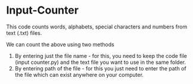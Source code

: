 # Input-Counter

This code counts words, alphabets, special characters and numbers from text (.txt) files. 

We can count the above using two methods
1. By entering just the file name - for this, you need to keep the code file (input counter.py) and the text file you want to use in the same folder.
2. By entering path of the file - for this you just need to enter the path of the file which can exist anywhere on your computer.
